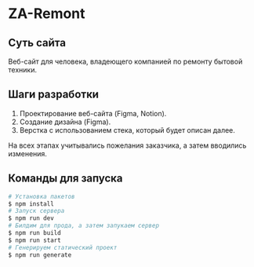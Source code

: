 # ZA-Remont

## Суть сайта
Веб-сайт для человека, владеющего компанией по ремонту бытовой техники.

## Шаги разработки
1. Проектирование веб-сайта (Figma, Notion).
2. Создание дизайна (Figma).
3. Верстка с использованием стека, который будет описан далее.

На всех этапах учитывались пожелания заказчика, а затем вводились изменения.

## Команды для запуска

```bash
# Установка пакетов
$ npm install
# Запуск сервера
$ npm run dev
# Билдим для прода, а затем запукаем сервер
$ npm run build
$ npm run start
# Генерируем статический проект
$ npm run generate
```
